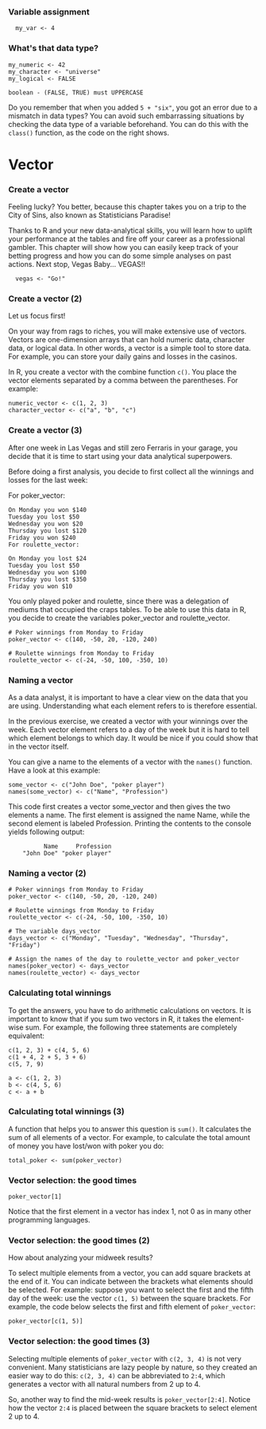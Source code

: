 ### Variable assignment
```
  my_var <- 4
```


### What's that data type?
```
my_numeric <- 42
my_character <- "universe"
my_logical <- FALSE

boolean - (FALSE, TRUE) must UPPERCASE
```

Do you remember that when you added `5 + "six"`, you got an error due to a mismatch in data types? You can avoid such embarrassing situations by checking the data type of a variable beforehand. You can do this with the `class()` function, as the code on the right shows.

# Vector

### Create a vector
Feeling lucky? You better, because this chapter takes you on a trip to the City of Sins, also known as Statisticians Paradise!

Thanks to R and your new data-analytical skills, you will learn how to uplift your performance at the tables and fire off your career as a professional gambler. This chapter will show how you can easily keep track of your betting progress and how you can do some simple analyses on past actions. Next stop, Vegas Baby... VEGAS!!
```
  vegas <- "Go!"
```

### Create a vector (2)
Let us focus first!

On your way from rags to riches, you will make extensive use of vectors. Vectors are one-dimension arrays that can hold numeric data, character data, or logical data. In other words, a vector is a simple tool to store data. For example, you can store your daily gains and losses in the casinos.

In R, you create a vector with the combine function `c()`. You place the vector elements separated by a comma between the parentheses. For example:

```
numeric_vector <- c(1, 2, 3)
character_vector <- c("a", "b", "c")
```


### Create a vector (3)
After one week in Las Vegas and still zero Ferraris in your garage, you decide that it is time to start using your data analytical superpowers.

Before doing a first analysis, you decide to first collect all the winnings and losses for the last week:

For poker_vector:
```
On Monday you won $140
Tuesday you lost $50
Wednesday you won $20
Thursday you lost $120
Friday you won $240
For roulette_vector:

On Monday you lost $24
Tuesday you lost $50
Wednesday you won $100
Thursday you lost $350
Friday you won $10
```
You only played poker and roulette, since there was a delegation of mediums that occupied the craps tables. To be able to use this data in R, you decide to create the variables poker_vector and roulette_vector.

```
# Poker winnings from Monday to Friday
poker_vector <- c(140, -50, 20, -120, 240)

# Roulette winnings from Monday to Friday
roulette_vector <- c(-24, -50, 100, -350, 10)
```


### Naming a vector
As a data analyst, it is important to have a clear view on the data that you are using. Understanding what each element refers to is therefore essential.

In the previous exercise, we created a vector with your winnings over the week. Each vector element refers to a day of the week but it is hard to tell which element belongs to which day. It would be nice if you could show that in the vector itself.

You can give a name to the elements of a vector with the `names()` function. Have a look at this example:
```
some_vector <- c("John Doe", "poker player")
names(some_vector) <- c("Name", "Profession")
```

This code first creates a vector some_vector and then gives the two elements a name. The first element is assigned the name Name, while the second element is labeled Profession. Printing the contents to the console yields following output:

```
          Name     Profession
    "John Doe" "poker player"
```

### Naming a vector (2)
```
# Poker winnings from Monday to Friday
poker_vector <- c(140, -50, 20, -120, 240)

# Roulette winnings from Monday to Friday
roulette_vector <- c(-24, -50, 100, -350, 10)

# The variable days_vector
days_vector <- c("Monday", "Tuesday", "Wednesday", "Thursday", "Friday")

# Assign the names of the day to roulette_vector and poker_vector
names(poker_vector) <- days_vector
names(roulette_vector) <- days_vector
```

### Calculating total winnings
To get the answers, you have to do arithmetic calculations on vectors.
It is important to know that if you sum two vectors in R, it takes the element-wise sum. For example, the following three statements are completely equivalent:

```
c(1, 2, 3) + c(4, 5, 6)
c(1 + 4, 2 + 5, 3 + 6)
c(5, 7, 9)

a <- c(1, 2, 3)
b <- c(4, 5, 6)
c <- a + b
```

### Calculating total winnings (3)
A function that helps you to answer this question is `sum()`. It calculates the sum of all elements of a vector. For example, to calculate the total amount of money you have lost/won with poker you do:
```
total_poker <- sum(poker_vector)
```

### Vector selection: the good times
`poker_vector[1]`

Notice that the first element in a vector has index 1, not 0 as in many other programming languages.

### Vector selection: the good times (2)
How about analyzing your midweek results?

To select multiple elements from a vector, you can add square brackets at the end of it. You can indicate between the brackets what elements should be selected. For example: suppose you want to select the first and the fifth day of the week: use the vector `c(1, 5)` between the square brackets. For example, the code below selects the first and fifth element of `poker_vector`:
```
poker_vector[c(1, 5)]
```

### Vector selection: the good times (3)
Selecting multiple elements of `poker_vector` with `c(2, 3, 4)` is not very convenient. Many statisticians are lazy people by nature, so they created an easier way to do this: `c(2, 3, 4)` can be abbreviated to `2:4`, which generates a vector with all natural numbers from 2 up to 4.

So, another way to find the mid-week results is `poker_vector[2:4]`. Notice how the vector `2:4` is placed between the square brackets to select element 2 up to 4.

